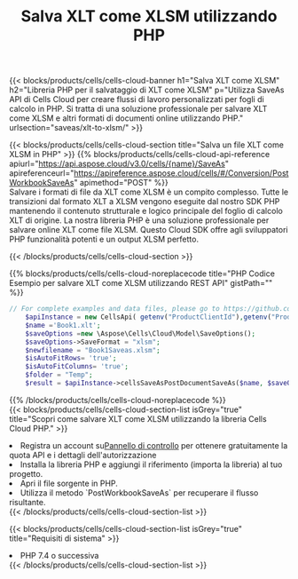﻿---
title:  Salva XLT come XLSM utilizzando PHP
description:  Utilizzando Aspose.Cells Cloud SDK per PHP per salvare il file in formato XLT come file in formato XLSM.
kwords: Excel, Save XLT as XLSM, REST, PHP
howto: How to save XLT as XLSM using Aspose.Cells Cloud PHP library.
---
{{< blocks/products/cells/cells-cloud-banner h1="Salva XLT come XLSM" h2="Libreria PHP per il salvataggio di XLT come XLSM" p="Utilizza SaveAs API di Cells Cloud per creare flussi di lavoro personalizzati per fogli di calcolo in PHP. Si tratta di una soluzione professionale per salvare XLT come XLSM e altri formati di documenti online utilizzando PHP." urlsection="saveas/xlt-to-xlsm/" >}}

{{< blocks/products/cells/cells-cloud-section title="Salva un file XLT come XLSM in PHP" >}}
{{% blocks/products/cells/cells-cloud-api-reference apiurl="https://api.aspose.cloud/v3.0/cells/{name}/SaveAs" apireferenceurl="https://apireference.aspose.cloud/cells/#/Conversion/PostWorkbookSaveAs" apimethod="POST" %}}
<br/>
Salvare i formati di file da XLT come XLSM è un compito complesso. Tutte le transizioni dal formato XLT a XLSM vengono eseguite dal nostro SDK PHP mantenendo il contenuto strutturale e logico principale del foglio di calcolo XLT di origine. La nostra libreria PHP è una soluzione professionale per salvare online XLT come file XLSM. Questo Cloud SDK offre agli sviluppatori PHP funzionalità potenti e un output XLSM perfetto.

{{< /blocks/products/cells/cells-cloud-section >}}

{{% blocks/products/cells/cells-cloud-noreplacecode title="PHP Codice Esempio per salvare XLT come XLSM utilizzando REST API" gistPath="" %}}
  
```php
// For complete examples and data files, please go to https://github.com/aspose-cells-cloud/aspose-cells-cloud-php/
    $apiInstance = new CellsApi( getenv("ProductClientId"),getenv("ProductClientSecret") );
    $name ='Book1.xlt';
    $saveOptions =new \Aspose\Cells\Cloud\Model\SaveOptions();
    $saveOptions->SaveFormat = "xlsm";
    $newfilename = "Book1Saveas.xlsm";
    $isAutoFitRows= 'true';
    $isAutoFitColumns= 'true';
    $folder = "Temp";
    $result = $apiInstance->cellsSaveAsPostDocumentSaveAs($name, $saveOptions, $newfilename,$isAutoFitRows, $isAutoFitColumns, $folder);
```
  
{{% /blocks/products/cells/cells-cloud-noreplacecode %}}
<br/>
{{< blocks/products/cells/cells-cloud-section-list isGrey="true" title="Scopri come salvare XLT come XLSM utilizzando la libreria Cells Cloud PHP." >}}
<li> Registra un account su<a href="https://dashboard.aspose.cloud/">Pannello di controllo</a> per ottenere gratuitamente la quota API e i dettagli dell'autorizzazione</li>
<li>Installa la libreria PHP e aggiungi il riferimento (importa la libreria) al tuo progetto.</li>
<li>Apri il file sorgente in PHP.</li>
<li>Utilizza il metodo `PostWorkbookSaveAs` per recuperare il flusso risultante.</li>
{{< /blocks/products/cells/cells-cloud-section-list >}}

{{< blocks/products/cells/cells-cloud-section-list isGrey="true" title="Requisiti di sistema" >}}
<li>PHP 7.4 o successiva</li>
{{< /blocks/products/cells/cells-cloud-section-list >}}
